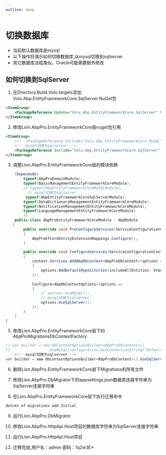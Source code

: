 ```yaml
---
outline: deep
---
```


# 切换数据库
- 当前默认数据库是mysql
- 以下操作将演示如何切换数据库,从mysql切换到sqlserver
- 其它数据库流程类似，Oracle可能需要额外修改

## 如何切换到SqlServer
1. 在Directory.Build.Volo.targets添加Volo.Abp.EntityFrameworkCore.SqlServer NuGet包
```xml
<ItemGroup>
    <PackageReference Update="Volo.Abp.EntityFrameworkCore.SqlServer" Version="8.3.3"/>
</ItemGroup>
```

2. 修改Lion.AbpPro.EntityFrameworkCore层nuget包引用
```xml
<ItemGroup>
    <!-- <PackageReference Include="Volo.Abp.EntityFrameworkCore.MySQL" /> -->
    <!-- mysql切换为sqlserver -->
    <PackageReference Include="Volo.Abp.EntityFrameworkCore.SqlServer"  />
</ItemGroup>
```
3. 调整Lion.AbpPro.EntityFrameworkCore层的模块依赖
```csharp
    [DependsOn(
        typeof(AbpProDomainModule),
        typeof(BasicManagementEntityFrameworkCoreModule),
        // typeof(AbpEntityFrameworkCoreMySQLModule),
          // mysql切换为sqlserver 
         typeof(AbpEntityFrameworkCoreSqlServerModule),
        typeof(DataDictionaryManagementEntityFrameworkCoreModule),
        typeof(NotificationManagementEntityFrameworkCoreModule),
        typeof(LanguageManagementEntityFrameworkCoreModule)
        )]
    public class AbpProEntityFrameworkCoreModule : AbpModule
   {
        public override void PreConfigureServices(ServiceConfigurationContext context)
        {
            AbpProEfCoreEntityExtensionMappings.Configure();
        }

        public override void ConfigureServices(ServiceConfigurationContext context)
        {
            context.Services.AddAbpDbContext<AbpProDbContext>(options =>
            {
                options.AddDefaultRepositories(includeAllEntities: true);
            });
            
            Configure<AbpDbContextOptions>(options =>
            {
                // options.UseMySQL();
                // mysql切换为sqlserver 
                options.UseSqlServer();
            });
        }
    }
}    
```
5. 修改Lion.AbpPro.EntityFrameworkCore层下的AbpProMigrationsDbContextFactory
```csharp
// var builder = new DbContextOptionsBuilder<AbpProDbContext>()
//                 .UseMySql(configuration.GetConnectionString("Default"), MySqlServerVersion.LatestSupportedServerVersion);
    <!-- mysql切换为sqlserver -->
var builder = new DbContextOptionsBuilder<AbpProDbContext>().UseSqlServer(configuration.GetConnectionString("Default"));                
```
6. 删除Lion.AbpPro.EntityFrameworkCore层下Migrations的所有文件

7. 修改Lion.AbpPro.DbMigrator下的appsettings.json数据库连接字符串为SqlServer连接字符串

8. 在Lion.AbpPro.EntityFrameworkCore层下执行迁移命令
```bash
dotnet ef migrations add Initial
```
9. 运行Lion.AbpPro.DbMigrator

10. 修改Lion.AbpPro.HttpApi.Host项目的数据库字符串为SqlServer连接字符串

11. 运行Lion.AbpPro.HttpApi.Host项目

12. 迁移完成,用户名：admin 密码：1q2w3E*